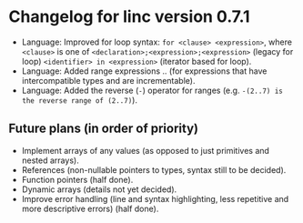 # Changelog for linc version 0.7.1
- Language: Improved for loop syntax: `for <clause> <expression>`, where `<clause>` is one of `<declaration>;<expression>;<expression>` (legacy for loop) `<identifier> in <expression>` (iterator based for loop).
- Language: Added range expressions <expression>..<expression> (for expressions that have intercompatible types and are incrementable).
- Language: Added the reverse (`-`) operator for ranges (e.g. `-(2..7) is the reverse range of (2..7)`). 

## Future plans (in order of priority)

- Implement arrays of any values (as opposed to just primitives and nested arrays).
- References (non-nullable pointers to types, syntax still to be decided).
- Function pointers (half done).
- Dynamic arrays (details not yet decided).
- Improve error handling (line and syntax highlighting, less repetitive and more descriptive errors) (half done).
